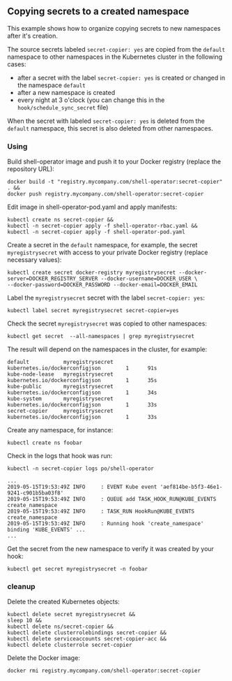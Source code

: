## Copying secrets to a created namespace

This example shows how to organize copying secrets to new namespaces after it's creation.

The source secrets labeled `secret-copier: yes` are copied from the `default` namespace to other namespaces in the Kubernetes cluster in the following cases:
* after a secret with the label `secret-copier: yes` is created or changed in the namespace `default`
* after a new namespace is created
* every night at 3 o'clock (you can change this in the `hook/schedule_sync_secret` file)

When the secret with labeled `secret-copier: yes` is deleted from the `default` namespace, this secret is also deleted from other namespaces.

### Using

Build shell-operator image and push it to your Docker registry (replace the repository URL):
```shell
docker build -t "registry.mycompany.com/shell-operator:secret-copier" . &&
docker push registry.mycompany.com/shell-operator:secret-copier
```

Edit image in shell-operator-pod.yaml and apply manifests:

```shell
kubectl create ns secret-copier &&
kubectl -n secret-copier apply -f shell-operator-rbac.yaml &&
kubectl -n secret-copier apply -f shell-operator-pod.yaml
```

Create a secret in the `default` namespace, for example, the secret `myregistrysecret` with access to your private Docker registry (replace necessary values):
```shell
kubectl create secret docker-registry myregistrysecret --docker-server=DOCKER_REGISTRY_SERVER --docker-username=DOCKER_USER \
--docker-password=DOCKER_PASSWORD --docker-email=DOCKER_EMAIL
```

Label the `myregistrysecret` secret with the label `secret-copier: yes`:
```shell
kubectl label secret myregistrysecret secret-copier=yes
```

Check the secret `myregistrysecret` was copied to other namespaces:
```shell
kubectl get secret  --all-namespaces | grep myregistrysecret
```

The result will depend on the namespaces in the cluster, for example:
```
default           myregistrysecret                                 kubernetes.io/dockerconfigjson        1      91s
kube-node-lease   myregistrysecret                                 kubernetes.io/dockerconfigjson        1      35s
kube-public       myregistrysecret                                 kubernetes.io/dockerconfigjson        1      34s
kube-system       myregistrysecret                                 kubernetes.io/dockerconfigjson        1      33s
secret-copier     myregistrysecret                                 kubernetes.io/dockerconfigjson        1      33s
```

Create any namespace, for instance:

```
kubectl create ns foobar
```

Check in the logs that hook was run:

```
kubectl -n secret-copier logs po/shell-operator

...
2019-05-15T19:53:49Z INFO     : EVENT Kube event 'aef814be-b5f3-46e1-9241-c901b5ba03f8'
2019-05-15T19:53:49Z INFO     : QUEUE add TASK_HOOK_RUN@KUBE_EVENTS create_namespace
2019-05-15T19:53:49Z INFO     : TASK_RUN HookRun@KUBE_EVENTS create_namespace
2019-05-15T19:53:49Z INFO     : Running hook 'create_namespace' binding 'KUBE_EVENTS' ...
...
```

Get the secret from the new namespace to verify it was created by your hook:

```
kubectl get secret myregistrysecret -n foobar
```

### cleanup

Delete the created Kubernetes objects:
```
kubectl delete secret myregistrysecret &&
sleep 10 &&
kubectl delete ns/secret-copier &&
kubectl delete clusterrolebindings secret-copier &&
kubectl delete serviceaccounts secret-copier-acc &&
kubectl delete clusterrole secret-copier
```

Delete the Docker image:
```
docker rmi registry.mycompany.com/shell-operator:secret-copier
```
